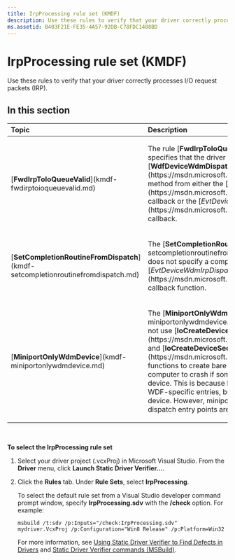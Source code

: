 ```yaml
---
title: IrpProcessing rule set (KMDF)
description: Use these rules to verify that your driver correctly processes I/O request packets (IRP).
ms.assetid: B403F21E-FE35-4A57-92DB-C78FDC1488BD
---
```


# IrpProcessing rule set (KMDF)


Use these rules to verify that your driver correctly processes I/O request packets (IRP).

## In this section


<table>
<colgroup>
<col width="50%" />
<col width="50%" />
</colgroup>
<thead>
<tr class="header">
<th align="left">Topic</th>
<th align="left">Description</th>
</tr>
</thead>
<tbody>
<tr class="odd">
<td align="left"><p>[<strong>FwdIrpToIoQueueValid</strong>](kmdf-fwdirptoioqueuevalid.md)</p></td>
<td align="left"><p>The rule [<strong>FwdIrpToIoQueueValid</strong>](kmdf-fwdirptoioqueuevalid.md) specifies that the driver sends an IRP to an I/O queue, using [<strong>WdfDeviceWdmDispatchIrpToIoQueue</strong>](https://msdn.microsoft.com/library/windows/hardware/hh451105) method from either the [<em>EvtDeviceWdmIrpDispatch</em>](https://msdn.microsoft.com/library/windows/hardware/hh406404) callback or the [<em>EvtDeviceWdmIrpPreprocess</em>](https://msdn.microsoft.com/library/windows/hardware/ff540925) callback.</p></td>
</tr>
<tr class="even">
<td align="left"><p>[<strong>SetCompletionRoutineFromDispatch</strong>](kmdf-setcompletionroutinefromdispatch.md)</p></td>
<td align="left"><p>The [<strong>SetCompletionRoutineFromDispatch</strong>](kmdf-setcompletionroutinefromdispatch.md) rule verifies that the driver does not specify a completion routine on an IRP from their [<em>EvtDeviceWdmIrpDispatch</em>](https://msdn.microsoft.com/library/windows/hardware/hh406404) callback function.</p></td>
</tr>
<tr class="odd">
<td align="left"><p>[<strong>MiniportOnlyWdmDevice</strong>](kmdf-miniportonlywdmdevice.md)</p></td>
<td align="left"><p>The [<strong>MiniportOnlyWdmDevice</strong>](kmdf-miniportonlywdmdevice.md) rule specifies that WDF drivers should not use [<strong>IoCreateDevice</strong>](https://msdn.microsoft.com/library/windows/hardware/ff548397) and [<strong>IoCreateDeviceSecure</strong>](https://msdn.microsoft.com/library/windows/hardware/ff548407) functions to create bare WDM device objects. This will cause a the computer to crash if someone tries to send an IRP to the WDM device. This is because IRP dispatch entries of the device are set to WDF-specific entries, but the framework hasn’t created a WDF device. However, miniport drivers can use the DDIs because driver dispatch entry points aren’t set for them.</p></td>
</tr>
</tbody>
</table>

 

**To select the IrpProcessing rule set**

1.  Select your driver project (.vcxProj) in Microsoft Visual Studio. From the **Driver** menu, click **Launch Static Driver Verifier…**.

2.  Click the **Rules** tab. Under **Rule Sets**, select **IrpProcessing**.

    To select the default rule set from a Visual Studio developer command prompt window, specify **IrpProcessing.sdv** with the **/check** option. For example:

    ```
    msbuild /t:sdv /p:Inputs="/check:IrpProcessing.sdv" mydriver.VcxProj /p:Configuration="Win8 Release" /p:Platform=Win32
    ```

    For more information, see [Using Static Driver Verifier to Find Defects in Drivers](https://msdn.microsoft.com/library/windows/hardware/hh454281) and [Static Driver Verifier commands (MSBuild)](https://msdn.microsoft.com/library/windows/hardware/hh466459).

 

 





